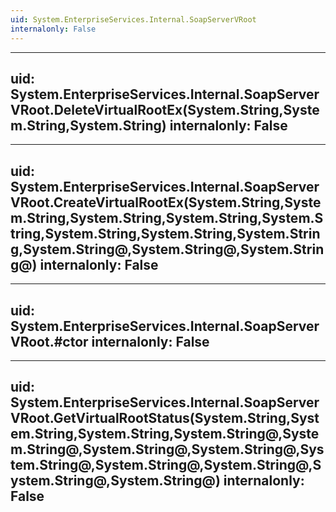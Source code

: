 ```yaml
---
uid: System.EnterpriseServices.Internal.SoapServerVRoot
internalonly: False
---
```


---
uid: System.EnterpriseServices.Internal.SoapServerVRoot.DeleteVirtualRootEx(System.String,System.String,System.String)
internalonly: False
---

---
uid: System.EnterpriseServices.Internal.SoapServerVRoot.CreateVirtualRootEx(System.String,System.String,System.String,System.String,System.String,System.String,System.String,System.String,System.String@,System.String@,System.String@)
internalonly: False
---

---
uid: System.EnterpriseServices.Internal.SoapServerVRoot.#ctor
internalonly: False
---

---
uid: System.EnterpriseServices.Internal.SoapServerVRoot.GetVirtualRootStatus(System.String,System.String,System.String,System.String@,System.String@,System.String@,System.String@,System.String@,System.String@,System.String@,System.String@,System.String@)
internalonly: False
---
